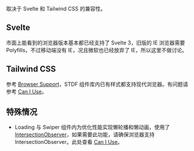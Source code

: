 取决于 Svelte 和 Tailwind CSS 的兼容性。

## Svelte

市面上能看到的浏览器版本基本都已经支持了 Svelte 3，旧版的 IE 浏览器需要 Polyfills，不过移动端没有 IE，况且微软也已经放弃了 IE，所以这里不做讨论。

## Tailwind CSS

参考 [Browser Support](https://tailwindcss.com/docs/browser-support)，STDF 组件库内已有样式都支持现代浏览器。有问题请参考 [Can I Use](https://caniuse.com)。

## 特殊情况

- Loading 与 Swiper 组件内为优化性能实现懒轮播和懒动画，使用了 [IntersectionObserver](https://developer.mozilla.org/en-US/docs/Web/API/Intersection_Observer_API)，如果需要此功能，请确保浏览器支持 IntersectionObserver。此处查看 [Can I Use](https://caniuse.com/intersectionobserver)。
